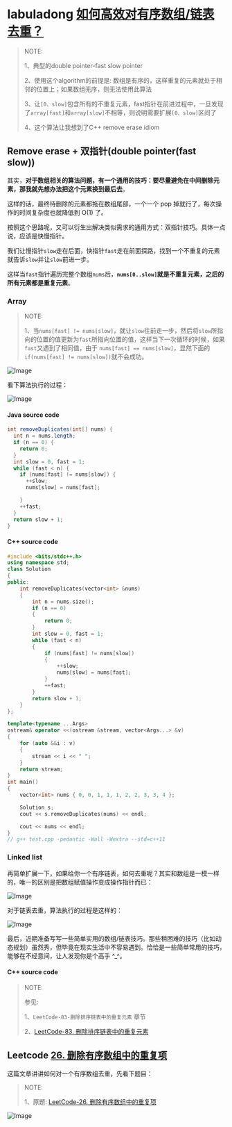 # labuladong [如何高效对有序数组/链表去重？](https://mp.weixin.qq.com/s/6Eb7gKqNqXH9B0hSZvMs5A)

> NOTE: 
>
> 1、典型的double pointer-fast slow pointer
>
> 2、使用这个algorithm的前提是: 数组是有序的，这样重复的元素就处于相邻的位置上；如果数组无序，则无法使用此算法
>
> 3、让`[0、slow]`包含所有的不重复元素，fast指针在前进过程中，一旦发现了`array[fast]`和`array[slow]`不相等，则说明需要扩展`[0、slow]`区间了
>
> 4、这个算法让我想到了C++ remove erase idiom





## Remove erase + 双指针(double pointer(fast slow))

其实，**对于数组相关的算法问题，有一个通用的技巧：要尽量避免在中间删除元素，那我就先想办法把这个元素换到最后去**。

这样的话，最终待删除的元素都拖在数组尾部，一个一个 pop 掉就行了，每次操作的时间复杂度也就降低到 O(1) 了。

按照这个思路呢，又可以衍生出解决类似需求的通用方式：双指针技巧。具体一点说，应该是快慢指针。

我们让慢指针`slow`走在后面，快指针`fast`走在前面探路，找到一个不重复的元素就告诉`slow`并让`slow`前进一步。

这样当`fast`指针遍历完整个数组`nums`后，**`nums[0..slow]`就是不重复元素，之后的所有元素都是重复元素**。

### Array

> NOTE: 
>
> 1、当`nums[fast] != nums[slow]`，就让`slow`往前走一步，然后将`slow`所指向的位置的值更新为`fast`所指向位置的值，这样当下一次循环的时候，如果`fast`又遇到了相同值，由于 `nums[fast] == nums[slow]`，显然下面的`if(nums[fast] != nums[slow])`就不会成功。
>
> 

![Image](https://mmbiz.qpic.cn/mmbiz_png/map09icNxZ4kjKDY327Vjgh9xjMKhdRwkXNWK1M1RuP04RjpdVEqe3UJ4koJ7yiaibCdibposGicY0ZxDMKhN0R6cCg/640?wx_fmt=png&tp=webp&wxfrom=5&wx_lazy=1&wx_co=1)



看下算法执行的过程：

![Image](https://mmbiz.qpic.cn/mmbiz_gif/map09icNxZ4kjKDY327Vjgh9xjMKhdRwkNrHlatFV4e3gVBNhQz8w4AdWzJQjZbiahEGcq8Bua5vam4ab6TY5OnA/640?wx_fmt=gif&tp=webp&wxfrom=5&wx_lazy=1)



#### Java source code

```java
int removeDuplicates(int[] nums) {
  int n = nums.length;
  if (n == 0) {
    return 0;
  }
  int slow = 0, fast = 1;
  while (fast < n) {
    if (nums[fast] != nums[slow]) {
      ++slow;
      nums[slow] = nums[fast];

    }
    ++fast;
  }
  return slow + 1;
}
```



#### C++ source code

```C++
#include <bits/stdc++.h>
using namespace std;
class Solution
{
public:
	int removeDuplicates(vector<int> &nums)
	{
		int n = nums.size();
		if (n == 0)
		{
			return 0;
		}
		int slow = 0, fast = 1;
		while (fast < n)
		{
			if (nums[fast] != nums[slow])
			{
				++slow;
				nums[slow] = nums[fast];
			}
			++fast;
		}
		return slow + 1;
	}
};

template<typename ...Args>
ostream& operator <<(ostream &stream, vector<Args...> &v)
{
	for (auto &&i : v)
	{
		stream << i << " ";
	}
	return stream;
}
int main()
{
	vector<int> nums { 0, 0, 1, 1, 1, 2, 2, 3, 3, 4 };

	Solution s;
	cout << s.removeDuplicates(nums) << endl;

	cout << nums << endl;
}
// g++ test.cpp -pedantic -Wall -Wextra --std=c++11

```



### Linked list

再简单扩展一下，如果给你一个有序链表，如何去重呢？其实和数组是一模一样的，唯一的区别是把数组赋值操作变成操作指针而已：

![Image](https://mmbiz.qpic.cn/mmbiz_png/map09icNxZ4kjKDY327Vjgh9xjMKhdRwkU4y2mY8jWaOGJXgm2qvHv3IWoQ8XVcdhqtiaiciajO6Y4MDr84yll7E2w/640?wx_fmt=png&tp=webp&wxfrom=5&wx_lazy=1&wx_co=1)



对于链表去重，算法执行的过程是这样的：

![Image](https://mmbiz.qpic.cn/mmbiz_gif/map09icNxZ4kjKDY327Vjgh9xjMKhdRwkCU5OeeFaodzyERZwzVwAAU8DhJpcZDK3uddUsRyBibBG5ics8Wm0Vsyw/640?wx_fmt=gif&tp=webp&wxfrom=5&wx_lazy=1)



最后，近期准备写写一些简单实用的数组/链表技巧。那些稍困难的技巧（比如动态规划）虽然秀，但毕竟在现实生活中不容易遇到。恰恰是一些简单常用的技巧，能够在不经意间，让人发现你是个高手 ^_^。



#### C++ source code

> NOTE: 
>
> 参见: 
>
> 1、`LeetCode-83-删除排序链表中的重复元素` 章节
>
> 2、[LeetCode-83. 删除排序链表中的重复元素](https://leetcode.cn/problems/remove-duplicates-from-sorted-list/) 
>
> 

## Leetcode [26. 删除有序数组中的重复项](https://leetcode.cn/problems/remove-duplicates-from-sorted-array/)

这篇文章讲讲如何对一个有序数组去重，先看下题目：

> NOTE: 
>
> 1、原题: [LeetCode-26. 删除有序数组中的重复项](https://leetcode.cn/problems/remove-duplicates-from-sorted-array/)

![Image](https://mmbiz.qpic.cn/mmbiz_png/map09icNxZ4kjKDY327Vjgh9xjMKhdRwkpMc8yECrN67efS23St1iabEyH68FCsos3RyrgiaNwfMia6OqqzBxWDNBg/640?wx_fmt=png&tp=webp&wxfrom=5&wx_lazy=1&wx_co=1)